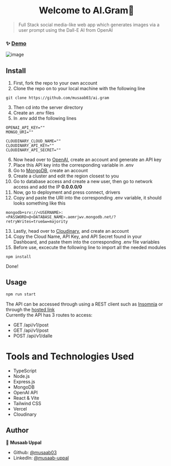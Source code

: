 <h1 align="center">Welcome to AI.Gram👋</h1>

> Full Stack social media-like web app which generates images via a user prompt using the Dall-E AI from OpenAI

### ✨ [Demo](https://aigram.vercel.app/)

![image](https://user-images.githubusercontent.com/103457332/236343940-9e4b8bf8-7522-48bc-a3b0-9798663f3aee.png)

## Install

1. First, fork the repo to your own account
2. Clone the repo on to your local machine with the following line </br>
```
git clone https://github.com/musaab03/ai.gram
```
3. Then cd into the server directory
4. Create an .env files 
5. In .env add the following lines </br>
```
OPENAI_API_KEY=""
MONGO_URI=""

CLOUDINARY_CLOUD_NAME=""
CLOUDINARY_API_KEY=""
CLOUDINARY_API_SECRET=""
```
6. Now head over to [OpenAI](https://platform.openai.com/account/api-keys), create an account and generate an API key
7. Place this API key into the corresponding variable in .env
8. Go to [MongoDB](https://cloud.mongodb.com/), create an account
9. Create a cluster and edit the region closest to you
10. Go to database access and create a new user, then go to network access and add the IP <b>0.0.0.0/0</b>
11. Now, go to deployment and press connect, drivers
12. Copy and paste the URI into the corresponding .env variable, it should looks something like this </br>
```
mongodb+srv://<USERNAME>:<PASSWORD>@<DATABASE_NAME>.aemrjwv.mongodb.net/?retryWrites=true&w=majority
```
13. Lastly, head over to [Cloudinary](https://console.cloudinary.com/), and create an account
14. Copy the Cloud Name, API Key, and API Secret found in your Dashboard, and paste them into the corresponding .env file variables
15. Before use, excecute the following line to import all the needed modules </br>
```
npm install
```

   Done!

## Usage
```sh
npm run start
```

The API can be accessed through using a REST client such as [Insomnia](https://insomnia.rest/download) or through the [hosted link](https://ai-gram-api.onrender.com/) </br>
Currently the API has 3 routes to access:
- GET /api/v1/post
- GET /api/v1/post
- POST /api/v1/dalle

# Tools and Technologies Used
- TypeScript
- Node.js
- Express.js
- MongoDB
- OpenAI API
- React & Vite
- Tailwind CSS
- Vercel
- Cloudinary

## Author

👤 **Musaab Uppal**

* Github: [@musaab03](https://github.com/musaab03)
* LinkedIn: [@musaab-uppal](https://linkedin.com/in/musaab-uppal)
